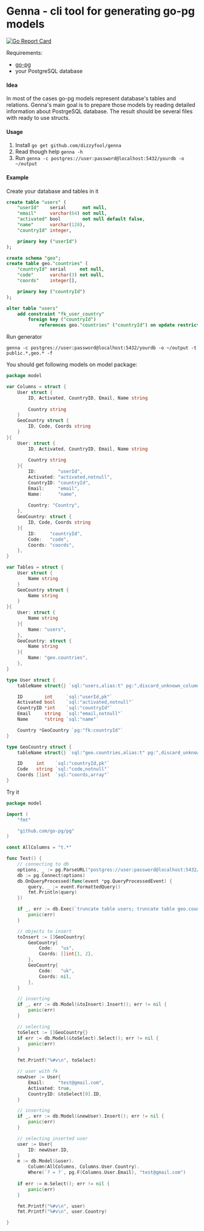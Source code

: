 # Genna - cli tool for generating go-pg models

[![Go Report Card](https://goreportcard.com/badge/github.com/dizzyfool/genna)](https://goreportcard.com/report/github.com/dizzyfool/genna)

Requirements:
- [go-pg](https://github.com/go-pg/pg)
- your PostgreSQL database

#### Idea

In most of the cases go-pg models represent database's tables and relations. Genna's main goal is to prepare those models by reading detailed information about PostrgeSQL database. The result should be several files with ready to use structs.

#### Usage

1. Install `go get github.com/dizzyfool/genna`
1. Read though help `genna -h`
1. Run `genna -c postgres://user:password@localhost:5432/yourdb -o ~/output`

#### Example

Create your database and tables in it

```sql
create table "users" (
    "userId"    serial      not null,
    "email"     varchar(64) not null,
    "activated" bool        not null default false,
    "name"      varchar(128),
    "countryId" integer,

    primary key ("userId")
);

create schema "geo";
create table geo."countries" (
    "countryId" serial     not null,
    "code"      varchar(3) not null,
    "coords"    integer[],

    primary key ("countryId")
);

alter table "users"
    add constraint "fk_user_country"
        foreign key ("countryId")
            references geo."countries" ("countryId") on update restrict on delete restrict;
```

Run generator

`genna -c postgres://user:password@localhost:5432/yourdb -o ~/output -t public.*,geo.* -f`

You should get following models on model package:

```go
package model

var Columns = struct {
	User struct {
		ID, Activated, CountryID, Email, Name string
		
		Country string
	}
	GeoCountry struct {
		ID, Code, Coords string
	}
}{
	User: struct {
        ID, Activated, CountryID, Email, Name string
        
        Country string
    }{
        ID:        "userId",
        Activated: "activated,notnull",
        CountryID: "countryId",
        Email:     "email",
        Name:      "name",
    
        Country: "Country",	
    },
    GeoCountry: struct {
        ID, Code, Coords string
    }{
        ID:     "countryId", 
        Code:   "code", 
        Coords: "coords",	
    },
}

var Tables = struct {
	User struct {
		Name string
	}
	GeoCountry struct {
        Name string
    }
}{
	User: struct {
        Name string
    }{
    	Name: "users",
    },
    GeoCountry: struct {
        Name string
    }{
    	Name: "geo.countries",
    },
}

type User struct {
	tableName struct{} `sql:"users,alias:t" pg:",discard_unknown_columns"`

	ID        int     `sql:"userId,pk"`
	Activated bool    `sql:"activated,notnull"`
	CountryID *int    `sql:"countryId"`
	Email     string  `sql:"email,notnull"`
	Name      *string `sql:"name"`

	Country *GeoCountry `pg:"fk:countryId"`
}

type GeoCountry struct {
	tableName struct{} `sql:"geo.countries,alias:t" pg:",discard_unknown_columns"`

	ID     int    `sql:"countryId,pk"`
	Code   string `sql:"code,notnull"`
	Coords []int  `sql:"coords,array"`
}
```

Try it

```go
package model

import (
	"fmt"

	"github.com/go-pg/pg"
)

const AllColumns = "t.*"

func Test() {
	// connecting to db
	options, _ := pg.ParseURL("postgres://user:password@localhost:5432/yourdb")
	db := pg.Connect(options)
	db.OnQueryProcessed(func(event *pg.QueryProcessedEvent) {
		query, _ := event.FormattedQuery()
		fmt.Println(query)
	})

	if _, err := db.Exec(`truncate table users; truncate table geo.countries cascade;`); err != nil {
		panic(err)
	}

	// objects to insert
	toInsert := []GeoCountry{
		GeoCountry{
			Code:   "us",
			Coords: []int{1, 2},
		},
		GeoCountry{
			Code:   "uk",
			Coords: nil,
		},
	}

	// inserting
	if _, err := db.Model(&toInsert).Insert(); err != nil {
		panic(err)
	}

	// selecting
	toSelect := []GeoCountry{}
	if err := db.Model(&toSelect).Select(); err != nil {
		panic(err)
	}

	fmt.Printf("%#v\n", toSelect)

	// user with fk
	newUser := User{
		Email:     "test@gmail.com",
		Activated: true,
		CountryID: &toSelect[0].ID,
	}

	// inserting
	if _, err := db.Model(&newUser).Insert(); err != nil {
		panic(err)
	}

	// selecting inserted user
	user := User{
		ID: newUser.ID,
	}
	m := db.Model(&user).
		Column(AllColumns, Columns.User.Country).
		Where(`? = ?`, pg.F(Columns.User.Email), "test@gmail.com")
	
	if err := m.Select(); err != nil {
		panic(err)
	}

	fmt.Printf("%#v\n", user)
	fmt.Printf("%#v\n", user.Country)

}
```

 